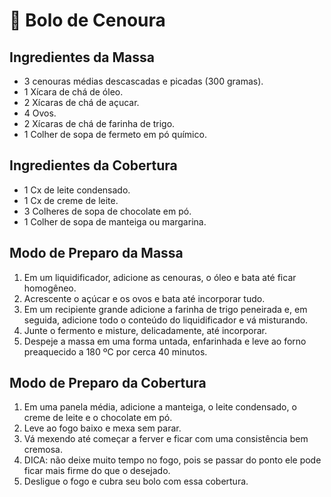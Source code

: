 # :carrot:  Bolo de Cenoura

## Ingredientes da Massa

- 3 cenouras médias descascadas e picadas (300 gramas).  
- 1 Xícara de chá de óleo.  
- 2 Xícaras de chá de açucar.  
- 4 Ovos.  
- 2 Xícaras de chá de farinha de trigo.  
- 1 Colher de sopa de fermeto em pó químico.

## Ingredientes da Cobertura

- 1 Cx de leite condensado.  
- 1 Cx de creme de leite.  
- 3 Colheres de sopa de chocolate em pó.
- 1 Colher de sopa de manteiga ou margarina.

## Modo de Preparo da Massa

1. Em um liquidificador, adicione as cenouras, o óleo e bata até ficar homogêneo.  
2. Acrescente o açúcar e os ovos e bata até incorporar tudo.  
3. Em um recipiente grande adicione a farinha de trigo peneirada e, em seguida, adicione todo o conteúdo do liquidificador e vá misturando.  
4. Junte o fermento e misture, delicadamente, até incorporar.  
5. Despeje a massa em uma forma untada, enfarinhada e leve ao forno preaquecido a 180 ºC por cerca 40 minutos.

## Modo de Preparo da Cobertura

1. Em uma panela média, adicione a manteiga, o leite condensado, o creme de leite e o chocolate em pó.
2. Leve ao fogo baixo e mexa sem parar.
3. Vá mexendo até começar a ferver e ficar com uma consistência bem cremosa.
4. DICA: não deixe muito tempo no fogo, pois se passar do ponto ele pode ficar mais firme do que o desejado.
5. Desligue o fogo e cubra seu bolo com essa cobertura.
